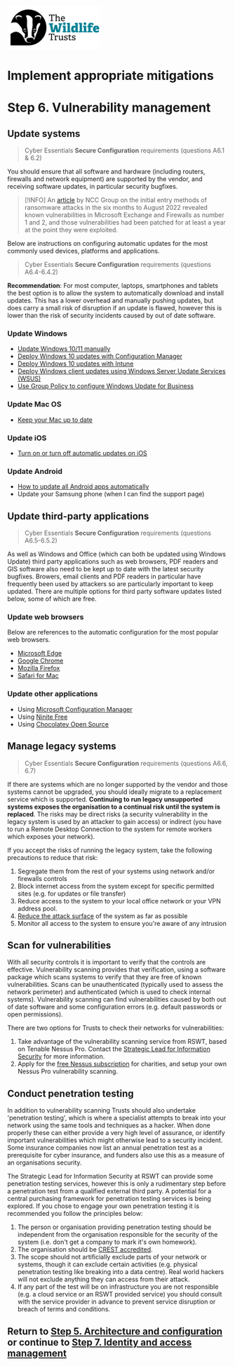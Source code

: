 <img src="/Levels/twt-logo.png" height="100">

# Implement appropriate mitigations
# Step 6. Vulnerability management

## Update systems
> Cyber Essentials **Secure Configuration** requirements (questions A6.1 & 6.2)

You should ensure that all software and hardware (including routers, firewalls and network equipment) are supported by the vendor, and receiving software updates, in particular security bugfixes.

> [!INFO]
> An [article](https://research.nccgroup.com/2022/08/04/top-of-the-pops-three-common-ransomware-entry-techniques/) by NCC Group on the initial entry methods of ransomware attacks in the six months to August 2022 revealed known vulnerabilities in Microsoft Exchange and Firewalls as number 1 and 2, and those vulnerabilities had been patched for at least a year at the point they were exploited.

Below are instructions on configuring automatic updates for the most commonly used devices, platforms and applications.  
> Cyber Essentials **Secure Configuration** requirements (questions A6.4-6.4.2)

**Recommendation**: For most computer, laptops, smartphones and tablets the best option is to allow the system to automatically download and install updates.  This has a lower overhead and manually pushing updates, but does carry a small risk of disruption if an update is flawed, however this is lower than the risk of security incidents caused by out of date software.

### Update Windows
- [Update Windows 10/11 manually](https://support.microsoft.com/en-gb/windows/update-windows-3c5ae7fc-9fb6-9af1-1984-b5e0412c556a?WT.mc_id=365AdminCSH_gethelp#WindowsVersion=Windows_10)
- [Deploy Windows 10 updates with Configuration Manager](https://learn.microsoft.com/en-gb/windows/deployment/update/deploy-updates-configmgr)
- [Deploy Windows 10 updates with Intune](https://learn.microsoft.com/en-gb/windows/deployment/update/deploy-updates-intune)
- [Deploy Windows client updates using Windows Server Update Services (WSUS)](https://learn.microsoft.com/en-gb/windows/deployment/update/waas-manage-updates-wsus)
- [Use Group Policy to configure Windows Update for Business](https://learn.microsoft.com/en-gb/windows/deployment/update/waas-wufb-group-policy)

### Update Mac OS
- [Keep your Mac up to date](https://support.apple.com/en-gb/guide/mac-help/mchlpx1065/mac)

### Update iOS
- [Turn on or turn off automatic updates on iOS](https://support.apple.com/en-gb/HT202180)

### Update Android
- [How to update all Android apps automatically](https://support.google.com/googleplay/answer/113412?hl=en-GB)
- Update your Samsung phone (when I can find the support page)

## Update third-party applications
> Cyber Essentials **Secure Configuration** requirements (questions A6.5-6.5.2)

As well as Windows and Office (which can both be updated using Windows Update) third party applications such as web browsers, PDF readers and GIS software also need to be kept up to date with the latest security bugfixes.  Browers, email clients and PDF readers in particular have frequently been used by attackers so are particularly important to keep updated. There are multiple options for third party software updates listed below, some of which are free.

### Update web browsers
Below are references to the automatic configuration for the most popular web browsers.
- [Microsoft Edge](https://learn.microsoft.com/en-us/deployedge/microsoft-edge-update-policies)
- [Google Chrome](https://support.google.com/chrome/a/answer/6350036?hl=en)
- [Mozilla Firefox](https://support.mozilla.org/en-US/kb/enable-background-updates-firefox-windows)
- [Safari for Mac](https://support.apple.com/en-gb/HT204416)

### Update other applications
- Using [Microsoft Configuration Manager](https://learn.microsoft.com/en-us/mem/configmgr/sum/deploy-use/third-party-software-updates)
- Using [Ninite Free](https://ninite.com/)
- Using [Chocolatey Open Source](https://chocolatey.org/)
 
## Manage legacy systems
> Cyber Essentials **Secure Configuration** requirements (questions A6.6, 6.7)

If there are systems which are no longer supported by the vendor and those systems cannot be upgraded, you should ideally migrate to a replacement service which is supported.  **Continuing to run legacy unsupported systems exposes the organisation to a continual risk until the system is replaced**.  The risks may be direct risks (a security vulnerability in the legacy system is used by an attacker to gain access) or indirect (you have to run a Remote Desktop Connection to the system for remote workers which exposes your network).

If you accept the risks of running the legacy system, take the following precautions to reduce that risk:
1. Segregate them from the rest of your systems using network and/or firewalls controls
2. Block internet access from the system except for specific permitted sites (e.g. for updates or file transfer)
3. Reduce access to the system to your local office network or your VPN address pool.
4. [Reduce the attack surface](./Step-5-Architecture-and-configuration.md#reduce-attack-surface) of the system as far as possible
5. Monitor all access to the system to ensure you're aware of any intrusion

## Scan for vulnerabilities
With all security controls it is important to verify that the controls are effective.  Vulnerability scanning provides that verification, using a software package which scans systems to verify that they are free of known vulnerabilities. Scans can be unauthenticated (typically used to assess the network perimeter) and authenticated (which is used to check internal systems).  Vulnerability scanning can find vulnerabilities caused by both out of date software and some configuration errors (e.g. default passwords or open permissions).

There are two options for Trusts to check their networks for vulnerabilities:
1. Take advantage of the vulnerability scanning service from RSWT, based on Tenable Nessus Pro.  Contact the [Strategic Lead for Information Security](mailto:rbartlett@wildlifetrusts.org) for more information.
2. Apply for the [free Nessus subscription](https://www.tenable.com/about-tenable/tenable-in-the-community/tenable-charitable-organization-subscription-program) for charities, and setup your own Nessus Pro vulnerability scanning. 

## Conduct penetration testing 

In addition to vulnerability scanning Trusts should also undertake 'penetration testing', which is where a specialist attempts to break into your network using the same tools and techniques as a hacker.  When done properly these can either provide a very high level of assurance, or identify important vulnerabilities which might otherwise lead to a security incident.  Some insurance companies now list an annual penetration test as a prerequisite for cyber insurance, and funders also use this as a measure of an organisations security.

The Strategic Lead for Information Security at RSWT can provide some penetration testing services, however this is only a rudimentary step before a penetration test from a qualified external third party.  A potential for a central purchasing framework for penetration testing services is being explored. If you chose to engage your own penetration testing it is recommended you follow the principles below:
1. The person or organisation providing penetration testing should be independent from the organisation responsible for the security of the system (i.e. don't get a company to mark it's own homework).
2. The organisation should be [CREST accredited](https://www.crest-approved.org/members/?filter_offices_10717=United%20Kingdom&filter_accredited_services_10717=Penetration%20Testing).
3. The scope should not artificially exclude parts of your network or systems, though it can exclude certain activities (e.g. physical penetration testing like breaking into a data centre). Real world hackers  will not exclude anything they can access from their attack.
4. If any part of the test will be on infrastructure you are not responsible (e.g. a cloud service or an RSWT provided service) you should consult with the service provider in advance to prevent service disruption or breach of terms and conditions.

## Return to [Step 5. Architecture and configuration](./Step-05-Architecture-and-Configuration.md) or continue to [Step 7. Identity and access management](./Step-07-Identity-and-Access-Management.md)